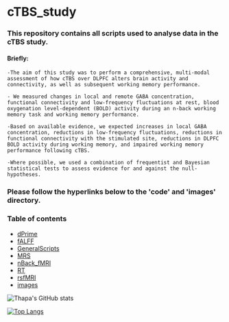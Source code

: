 # cTBS_study

### This repository contains all scripts used to analyse data in the cTBS study. 

#### Briefly:

    -The aim of this study was to perform a comprehensive, multi-modal assessment of how cTBS over DLPFC alters brain activity and connectivity, as well as subsequent working memory performance. 
    
    - We measured changes in local and remote GABA concentration, functional connectivity and low-frequency fluctuations at rest, blood oxygenation level-dependent (BOLD) activity during an n-back working memory task and working memory performance. 

    -Based on available evidence, we expected increases in local GABA concentration, reductions in low-frequency fluctuations, reductions in functional connectivity with the stimulated site, reductions in DLPFC BOLD activity during working memory, and impaired working memory performance following cTBS. 

    -Where possible, we used a combination of frequentist and Bayesian statistical tests to assess evidence for and against the null-hypotheses.

### Please follow the hyperlinks below to the 'code' and 'images' directory.

### Table of contents

- [dPrime](https://github.com/TribThapa/cTBS_Study/tree/main/dPrime)
- [fALFF](https://github.com/TribThapa/cTBS_Study/tree/main/fALFF)
- [GeneralScripts](https://github.com/TribThapa/cTBS_Study/tree/main/GeneralScripts)
- [MRS](https://github.com/TribThapa/cTBS_Study/tree/main/MRS)
- [nBack_fMRI](https://github.com/TribThapa/cTBS_Study/tree/main/nBack_fMRI)
- [RT](https://github.com/TribThapa/cTBS_Study/tree/main/ReactionTime)
- [rsfMRI](https://github.com/TribThapa/cTBS_Study/tree/main/rsfMRI)
- [images](https://github.com/TribThapa/cTBS_Study/tree/main/Images)

<!--- [![Thapa's GitHub stats](https://github-readme-stats.vercel.app/api?username=TribT&show_icons=true&theme=dark)](https://github.com/TribT/github-readme-stats)--->

![Thapa's GitHub stats](https://github-readme-stats.vercel.app/api?username=TribThapa&theme=dark&show_icons=true&title_color=Blue)

[![Top Langs](https://github-readme-stats.vercel.app/api/top-langs/?username=TribThapa&layout=compact&theme=dark&title_color=Blue)](https://github.com/TribThapa/github-readme-stats)
